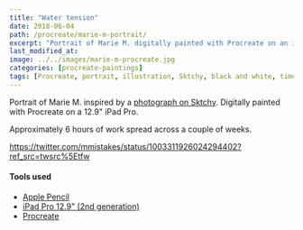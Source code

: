 ```yaml
---
title: "Water tension"
date: 2018-06-04
path: /procreate/marie-m-portrait/
excerpt: "Portrait of Marie M. digitally painted with Procreate on an iPad."
last_modified_at:
image: ../../images/marie-m-procreate.jpg
categories: [procreate-paintings]
tags: [Procreate, portrait, illustration, Sktchy, black and white, time lapse]
---
```


Portrait of Marie M. inspired by a [photograph on Sktchy](https://sktchy.com/FVAa3D). Digitally painted with Procreate on a 12.9" iPad Pro.

Approximately 6 hours of work spread across a couple of weeks.

https://twitter.com/mmistakes/status/1003311926024294402?ref_src=twsrc%5Etfw

#### Tools used

- [Apple Pencil](https://www.apple.com/apple-pencil/)
- [iPad Pro 12.9" (2nd generation)](https://www.apple.com/ipad-pro/)
- [Procreate](https://procreate.art/)
